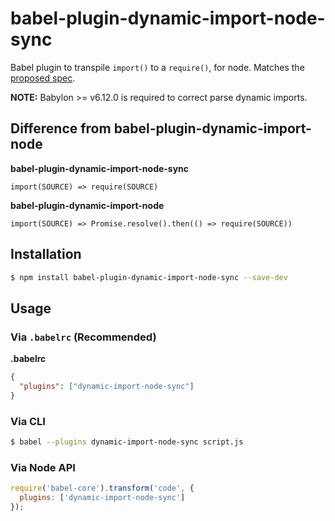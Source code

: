# babel-plugin-dynamic-import-node-sync

Babel plugin to transpile `import()` to a `require()`, for node. Matches the [proposed spec](https://github.com/domenic/proposal-import-function).

**NOTE:** Babylon >= v6.12.0 is required to correct parse dynamic imports.

## Difference from babel-plugin-dynamic-import-node

**babel-plugin-dynamic-import-node-sync** 
```
import(SOURCE) => require(SOURCE)
```

**babel-plugin-dynamic-import-node** 
```
import(SOURCE) => Promise.resolve().then(() => require(SOURCE))
```

## Installation

```sh
$ npm install babel-plugin-dynamic-import-node-sync --save-dev
```

## Usage

### Via `.babelrc` (Recommended)

**.babelrc**

```json
{
  "plugins": ["dynamic-import-node-sync"]
}
```

### Via CLI

```sh
$ babel --plugins dynamic-import-node-sync script.js
```

### Via Node API

```javascript
require('babel-core').transform('code', {
  plugins: ['dynamic-import-node-sync']
});
```
